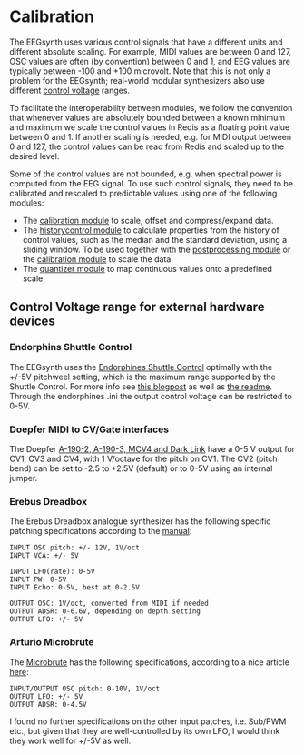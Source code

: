 # Calibration

The EEGsynth uses various control signals that have a different units and different absolute scaling. For example, MIDI values are between 0 and 127, OSC values are often (by convention) between 0 and 1, and EEG values are typically between -100 and +100 microvolt. Note that this is not only a problem for the EEGsynth; real-world modular synthesizers also use different [control voltage](https://en.wikipedia.org/wiki/CV/gate#CV) ranges.

To facilitate the interoperability between modules, we follow the convention that whenever values are absolutely bounded between a known minimum and maximum we scale the control values in Redis as a floating point value between 0 and 1. If another scaling is needed, e.g. for MIDI output between 0 and 127, the control values can be read from Redis and scaled up to the desired level.

Some of the control values are not bounded, e.g. when spectral power is computed from the EEG signal. To use such control signals, they need to be calibrated and rescaled to predictable values using one of the following modules:

- The [calibration module](../module/calibration) to scale, offset and compress/expand data.
- The [historycontrol module](../module/historycontrol) to calculate properties from the history of control values,
  such as the median and the standard deviation, using a sliding window. To be used together with the [postprocessing module](../module/postprocessing) or the [calibration module](../module/calibration) to scale the data.
- The [quantizer module](../module/quantizer) to map continuous values onto a predefined scale.

## Control Voltage range for external hardware devices

### Endorphins Shuttle Control

The EEGsynth uses the [Endorphines Shuttle Control](https://www.modulargrid.net/e/endorphin-es-shuttle-control) optimally with the +/-5V pitchweel setting, which is the maximum range supported by the Shuttle Control. For more info see [this blogpost](http://www.eegsynth.org/?p=480) as well as [the readme](../module/endorphines/README.md). Through the endorphines .ini the output control voltage can be restricted to 0-5V.

### Doepfer MIDI to CV/Gate interfaces

The Doepfer [A-190-2, A-190-3, MCV4 and Dark Link](doepfer.md) have a 0-5 V output for CV1, CV3 and CV4, with 1 V/octave for the pitch on CV1. The CV2 (pitch bend) can be set to -2.5 to +2.5V (default) or to 0-5V using an internal jumper.

### Erebus Dreadbox

The Erebus Dreadbox analogue synthesizer has the following specific patching specifications according to the [manual](http://www.dreadbox-fx.com/wp-content/uploads/2016/04/erebus_manual_v2.pdf):

```
INPUT OSC pitch: +/- 12V, 1V/oct
INPUT VCA: +/- 5V

INPUT LFO(rate): 0-5V
INPUT PW: 0-5V
INPUT Echo: 0-5V, best at 0-2.5V

OUTPUT OSC: 1V/oct, converted from MIDI if needed
OUTPUT ADSR: 0-6.6V, depending on depth setting
OUTPUT LFO: +/- 5V
```

### Arturio Microbrute

The [Microbrute](https://www.arturia.com/products/hardware-synths/microbrute/overview) has the following specifications, according to a nice article [here](http://www.hars.de/2016/01/microbrute-eurorack.html):

```
INPUT/OUTPUT OSC pitch: 0-10V, 1V/oct
OUTPUT LFO: +/- 5V
OUTPUT ADSR: 0-4.5V
```

I found no further specifications on the other input patches, i.e. Sub/PWM etc., but given that they are well-controlled by its own LFO, I would think they work well for +/-5V as well.
